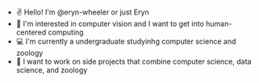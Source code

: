 
- ✌️ Hello! I'm @eryn-wheeler or just Eryn
- 🤖 I'm interested in computer vision and I want to get into human-centered computing
- 💻 I'm currently a undergraduate studyinhg computer science and zoology
- 🦝 I want to work on side projects that combine computer science, data science, and zoology
